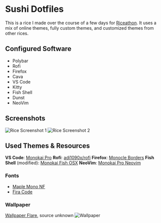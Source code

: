 # Sushi Dotfiles

This is a rice I made over the course of a few days for [Riceathon](https://riceathon.hackclub.com). It uses a mix of online themes, fully custom themes, and customized themes from other rices.

## Configured Software

- Polybar
- Rofi
- Firefox
- Cava
- VS Code
- Kitty
- Fish Shell
- Dunst
- NeoVim

## Screenshots

![Rice Screenshot 1](https://raw.githubusercontent.com/gusruben/sushi-dotfiles/refs/heads/main/screenshot.png)
![Rice Screenshot 2](https://raw.githubusercontent.com/gusruben/sushi-dotfiles/refs/heads/main/screenshot2.png)

## Used Themes & Resources

**VS Code**: [Monokai Pro](https://marketplace.visualstudio.com/items?itemName=monokai.theme-monokai-pro-vscode)
**Rofi**: [adi1090x/rofi](https://github.com/adi1090x/rofi)
**Firefox**: [Monocle Borders](https://addons.mozilla.org/en-US/firefox/addon/monocle-borders/)
**Fish Shell** (modified): [Monokai Fish OSX](https://github.com/benmarten/Monokai_Fish_OSX/)
**NeoVim**: [Monokai Pro Neovim](https://github.com/loctvl842/monokai-pro.nvim)

### Fonts

- [Maple Mono NF](https://github.com/subframe7536/Maple-font)
- [Fira Code](https://github.com/tonsky/FiraCode)

### Wallpaper

[Wallpaper Flare](https://www.wallpaperflare.com/switch-switches-artwork-sushi-keyboard-switch-stem-mechanical-keyboard-wallpaper-ybryx), source unknown
![Wallpaper](https://raw.githubusercontent.com/gusruben/sushi-dotfiles/refs/heads/main/wallpaper.jpg)